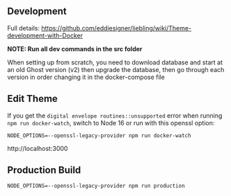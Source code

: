 ## Development

Full details: https://github.com/eddiesigner/liebling/wiki/Theme-development-with-Docker

**NOTE: Run all dev commands in the src folder**

When setting up from scratch, you need to download database and start at an old Ghost version (v2) then upgrade the database, then go through each version in order changing it in the docker-compose file

## Edit Theme

If you get the `digital envelope routines::unsupported` error when running `npm run docker-watch`, switch to Node 16 or run with this openssl option:
```
NODE_OPTIONS=--openssl-legacy-provider npm run docker-watch
```
http://localhost:3000


## Production Build

```
NODE_OPTIONS=--openssl-legacy-provider npm run production
```
